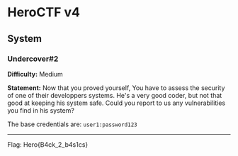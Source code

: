 # HeroCTF v4

## System

### Undercover#2

**Difficulty:** Medium

**Statement:** Now that you proved yourself, You have to assess the security of one of their developpers systems. He's a very good coder, but not that good at keeping his system safe. Could you report to us any vulnerabilities you find in his system?

The base credentials are: `user1:password123`

***



Flag: Hero{B4ck_2_b4s1cs}
